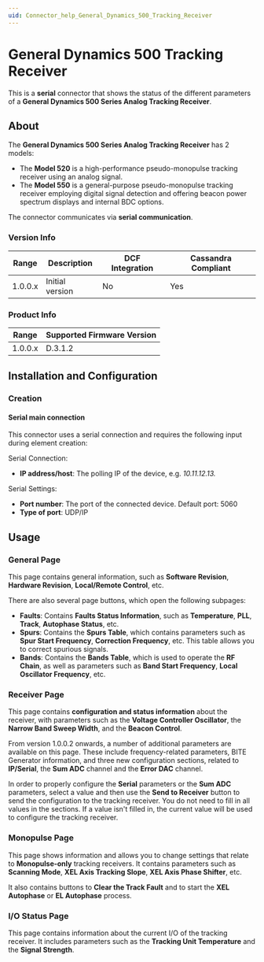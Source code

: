 ```yaml
---
uid: Connector_help_General_Dynamics_500_Tracking_Receiver
---
```


# General Dynamics 500 Tracking Receiver

This is a **serial** connector that shows the status of the different parameters of a **General Dynamics 500 Series Analog Tracking Receiver**.

## About

The **General Dynamics 500 Series Analog Tracking Receiver** has 2 models:

- The **Model 520** is a high-performance pseudo-monopulse tracking receiver using an analog signal.
- The **Model 550** is a general-purpose pseudo-monopulse tracking receiver employing digital signal detection and offering beacon power spectrum displays and internal BDC options.

The connector communicates via **serial communication**.

### Version Info

| Range | Description | DCF Integration | Cassandra Compliant |
|------------------|-----------------|---------------------|-------------------------|
| 1.0.0.x          | Initial version | No                  | Yes                     |

### Product Info

| Range | Supported Firmware Version |
|------------------|-----------------------------|
| 1.0.0.x          | D.3.1.2                     |

## Installation and Configuration

### Creation

#### Serial main connection

This connector uses a serial connection and requires the following input during element creation:

Serial Connection:

- **IP address/host**: The polling IP of the device, e.g. *10.11.12.13.*

Serial Settings:

- **Port number**: The port of the connected device. Default port: 5060
- **Type of port**: UDP/IP

## Usage

### General Page

This page contains general information, such as **Software Revision**, **Hardware Revision**, **Local/Remote Control**, etc.

There are also several page buttons, which open the following subpages:

- **Faults**: Contains **Faults Status Information**, such as **Temperature**, **PLL**, **Track**, **Autophase Status**, etc.
- **Spurs**: Contains the **Spurs Table**, which contains parameters such as **Spur Start Frequency**, **Correction Frequency**, etc. This table allows you to correct spurious signals.
- **Bands**: Contains the **Bands Table**, which is used to operate the **RF Chain**, as well as parameters such as **Band Start Frequency**, **Local Oscillator Frequency**, etc.

### Receiver Page

This page contains **configuration and status information** about the receiver, with parameters such as the **Voltage Controller Oscillator**, the **Narrow Band Sweep Width**, and the **Beacon Control**.

From version 1.0.0.2 onwards, a number of additional parameters are available on this page. These include frequency-related parameters, BITE Generator information, and three new configuration sections, related to **IP/Serial**, the **Sum ADC** channel and the **Error DAC** channel.

In order to properly configure the **Serial** parameters or the **Sum ADC** parameters, select a value and then use the **Send to Receiver** button to send the configuration to the tracking receiver. You do not need to fill in all values in the sections. If a value isn't filled in, the current value will be used to configure the tracking receiver.

### Monopulse Page

This page shows information and allows you to change settings that relate to **Monopulse-only** tracking receivers. It contains parameters such as **Scanning Mode**, **XEL Axis Tracking Slope**, **XEL Axis Phase Shifter**, etc.

It also contains buttons to **Clear the Track Fault** and to start the **XEL Autophase** or **EL Autophase** process.

### I/O Status Page

This page contains information about the current I/O of the tracking receiver. It includes parameters such as the **Tracking Unit Temperature** and the **Signal Strength**.
